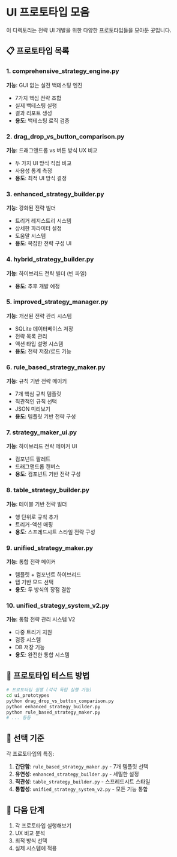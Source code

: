 # UI 프로토타입 모음

이 디렉토리는 전략 UI 개발을 위한 다양한 프로토타입들을 모아둔 곳입니다.

## 📋 프로토타입 목록

### 1. comprehensive_strategy_engine.py
**기능**: GUI 없는 실전 백테스팅 엔진
- 7가지 핵심 전략 조합 
- 실제 백테스팅 실행
- 결과 리포트 생성
- **용도**: 백테스팅 로직 검증

### 2. drag_drop_vs_button_comparison.py
**기능**: 드래그앤드롭 vs 버튼 방식 UX 비교
- 두 가지 UI 방식 직접 비교
- 사용성 통계 측정
- **용도**: 최적 UI 방식 결정

### 3. enhanced_strategy_builder.py  
**기능**: 강화된 전략 빌더
- 트리거 레지스트리 시스템
- 상세한 파라미터 설정
- 도움말 시스템
- **용도**: 복잡한 전략 구성 UI

### 4. hybrid_strategy_builder.py
**기능**: 하이브리드 전략 빌더 (빈 파일)
- **용도**: 추후 개발 예정

### 5. improved_strategy_manager.py
**기능**: 개선된 전략 관리 시스템
- SQLite 데이터베이스 저장
- 전략 목록 관리
- 액션 타입 설명 시스템
- **용도**: 전략 저장/로드 기능

### 6. rule_based_strategy_maker.py
**기능**: 규칙 기반 전략 메이커
- 7개 핵심 규칙 템플릿
- 직관적인 규칙 선택
- JSON 미리보기
- **용도**: 템플릿 기반 전략 구성

### 7. strategy_maker_ui.py
**기능**: 하이브리드 전략 메이커 UI
- 컴포넌트 팔레트
- 드래그앤드롭 캔버스
- **용도**: 컴포넌트 기반 전략 구성

### 8. table_strategy_builder.py
**기능**: 테이블 기반 전략 빌더
- 행 단위로 규칙 추가
- 트리거-액션 매핑
- **용도**: 스프레드시트 스타일 전략 구성

### 9. unified_strategy_maker.py
**기능**: 통합 전략 메이커
- 템플릿 + 컴포넌트 하이브리드
- 탭 기반 모드 선택
- **용도**: 두 방식의 장점 결합

### 10. unified_strategy_system_v2.py
**기능**: 통합 전략 관리 시스템 V2
- 다중 트리거 지원
- 검증 시스템
- DB 저장 기능
- **용도**: 완전한 통합 시스템

## 🎯 프로토타입 테스트 방법

```bash
# 프로토타입 실행 (각각 독립 실행 가능)
cd ui_prototypes
python drag_drop_vs_button_comparison.py
python enhanced_strategy_builder.py  
python rule_based_strategy_maker.py
# ... 등등
```

## 🤔 선택 기준

각 프로토타입의 특징:

1. **간단함**: `rule_based_strategy_maker.py` - 7개 템플릿 선택
2. **유연성**: `enhanced_strategy_builder.py` - 세밀한 설정
3. **직관성**: `table_strategy_builder.py` - 스프레드시트 스타일
4. **통합성**: `unified_strategy_system_v2.py` - 모든 기능 통합

## 🚀 다음 단계

1. 각 프로토타입 실행해보기
2. UX 비교 분석
3. 최적 방식 선택
4. 실제 시스템에 적용
